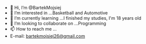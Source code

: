 - 👋 Hi, I’m @BartekMojsiej
- 👀 I’m interested in ...Basketball and Automotive
- 🌱 I’m currently learning ...I finished my studies, I'm 18 years old 
- 💞️ I’m looking to collaborate on ...Programming
- 📫 How to reach me ...
- E-mail: bartekmojsiej26@gmail.com

<!---
BartekMojsiej/BartekMojsiej is a ✨ special ✨ repository because its `README.md` (this file) appears on your GitHub profile.
You can click the Preview link to take a look at your changes.
--->
